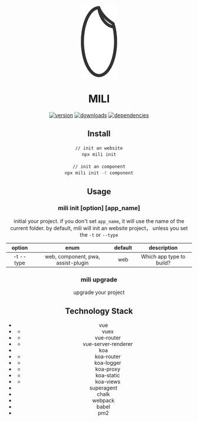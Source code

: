 <div style="text-align: center;"><img src="https://github.com/Val-istar-Guo/mili/raw/master/images/mili.svg?sanitize=true" alt="logo" style="max-width:100%"/><div>


# MILI

[![version](https://img.shields.io/npm/v/mili.svg?style=flat-square)](https://www.npmjs.com/package/mili)
[![downloads](https://img.shields.io/npm/dm/mili.svg?style=flat-square)](https://www.npmjs.com/package/mili)
[![dependencies](https://img.shields.io/david/Val-istar-Guo/mili.svg)](https://www.npmjs.com/package/mili)


## Install

```bash
// init an website
npx mili init

// init an component
npx mili init -t component
```

## Usage

### mili init [option] [app_name]

initial your project.
if you don't set `app_name`, it will use the name of the current folder.
by default, mili will init an website project， unless you set the `-t` or `--type`


|   option   |                enum                | default | description |
|:----------:|------------------------------------|---------|-------------|
| -t --type  | web, component, pwa, assist-plugin | web     | Which app type to build?


### mili upgrade

upgrade your project

## Technology Stack

- vue
-  - vuex
-  - vue-router
-  - vue-server-renderer
- koa
-  - koa-router
-  - koa-logger
-  - koa-proxy
-  - koa-static
-  - koa-views
- superagent
- chalk
- webpack
- babel
- pm2
